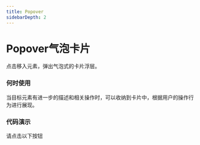 ```yaml
---
title: Popover
sidebarDepth: 2
---
```

# Popover气泡卡片
点击移入元素，弹出气泡式的卡片浮层。

### 何时使用
当目标元素有进一步的描述和相关操作时，可以收纳到卡片中，根据用户的操作行为进行展现。

### 代码演示
请点击以下按钮
<ClientOnly> 
  <popover-demo class='demo'></popover-demo>
</ClientOnly> 